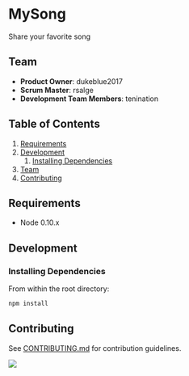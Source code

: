 # MySong

Share your favorite song

## Team

  - __Product Owner__: dukeblue2017
  - __Scrum Master__: rsalge
  - __Development Team Members__: tenination

## Table of Contents

<!-- 1. [Usage](#Usage) -->
1. [Requirements](#requirements)
1. [Development](#development)
    1. [Installing Dependencies](#installing-dependencies)
    <!-- 1. [Tasks](#tasks) -->
1. [Team](#team)
1. [Contributing](#contributing)

<!-- ## Usage

> Some usage instructions -->

## Requirements

- Node 0.10.x


## Development

### Installing Dependencies

From within the root directory:

```sh
npm install
```

<!-- ### Roadmap

View the project roadmap [here](LINK_TO_PROJECT_ISSUES) -->


## Contributing

See [CONTRIBUTING.md](_CONTRIBUTING.md) for contribution guidelines.

[<img src="https://thesis-deploy.visualstudio.com/_apis/public/build/definitions/5dbcffa5-bf92-4053-913c-be257c6a383e/1/badge"/>](https://thesis-deploy.visualstudio.com/MyFirstProject/_build/index?definitionId=1)


